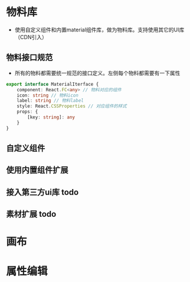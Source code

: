 <!--
 * @Desc:
 * @Author: wringY
 * @Date: 2021-05-26 01:50:21
 * @LastEditTime: 2021-11-06 12:45:29
 * @FilePath: \dran-g\readme.md
-->
# 物料库
- 使用自定义组件和内置material组件库，做为物料库。支持使用其它的UI库（CDN引入）
## 物料接口规范
- 所有的物料都需要统一规范的接口定义。左侧每个物料都需要有一下属性
~~~ts
export interface MaterialIterface {
    component: React.FC<any> // 物料对应的组件
    icon: string // 物料icon
    label: string // 物料label
    style: React.CSSProperties // 对应组件的样式
    props: {
        [key: string]: any
    }
}
~~~
## 自定义组件
## 使用内置组件扩展
## 接入第三方ui库 todo
## 素材扩展 todo
# 画布
# 属性编辑
